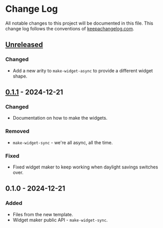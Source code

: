 # Change Log
All notable changes to this project will be documented in this file. This change log follows the conventions of [keepachangelog.com](http://keepachangelog.com/).

## [Unreleased]
### Changed
- Add a new arity to `make-widget-async` to provide a different widget shape.

## [0.1.1] - 2024-12-21
### Changed
- Documentation on how to make the widgets.

### Removed
- `make-widget-sync` - we're all async, all the time.

### Fixed
- Fixed widget maker to keep working when daylight savings switches over.

## 0.1.0 - 2024-12-21
### Added
- Files from the new template.
- Widget maker public API - `make-widget-sync`.

[Unreleased]: https://github.com/lordcope/speclj/compare/0.1.1...HEAD
[0.1.1]: https://github.com/lordcope/speclj/compare/0.1.0...0.1.1
